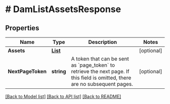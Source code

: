 # # DamListAssetsResponse


## Properties 


Name | Type | Description | Notes
------------ | ------------- | ------------- | -------------
**Assets**| [**List<DamAsset>**](DamAsset.md) |   | [optional]
**NextPageToken**| **string** | A token that can be sent as &#x60;page_token&#x60; to retrieve the next page. If this field is omitted, there are no subsequent pages.  | [optional]


[[Back to Model list]](../../README.md#models) [[Back to API list]](../../README.md#endpoints) [[Back to README]](../../README.md)


